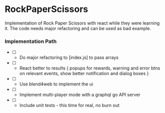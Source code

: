 # RockPaperScissors

Implementation of Rock Paper Scissors with react while they were learning it.
The code needs major refactoring and can be used as bad example.

### Implementation Path

-   [ ] -   Do major refactoring to [index.js] to pass arrays
-   [ ] -   React better to results {
        popups for rewards,
        warning and error btns on relevant events,
        show better notification and dialog boxes
        }
-   [ ] -   Use blend4web to implement the ui
-   [ ] -   Implement multi-player mode with a graphql go API server
-   [ ] -   Include unit tests - this time for real, no burn out
